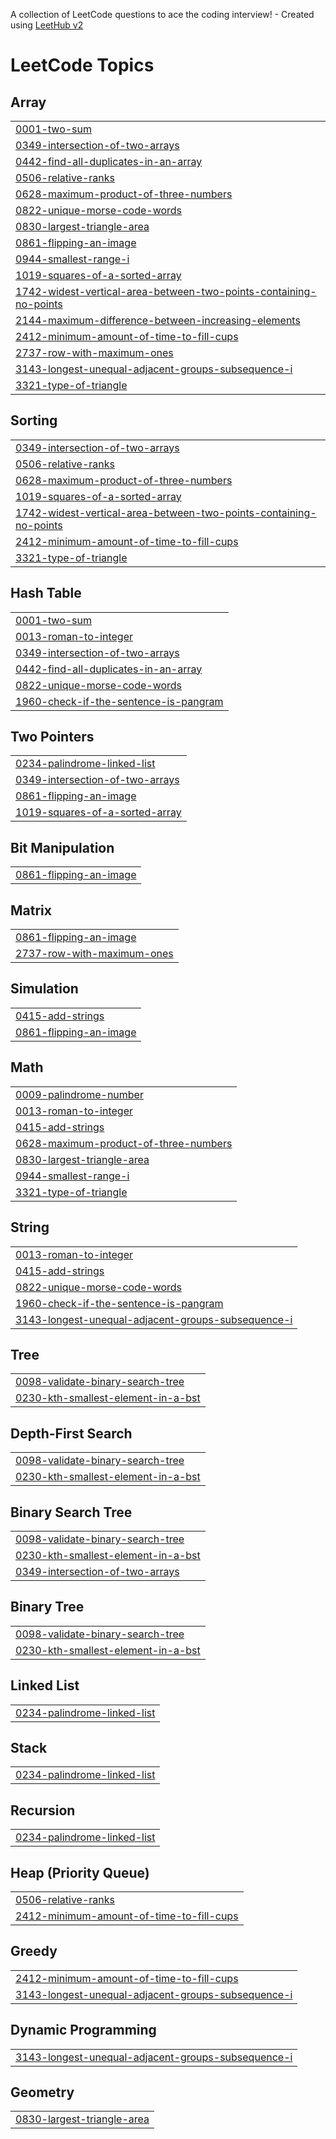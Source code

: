 A collection of LeetCode questions to ace the coding interview! - Created using [LeetHub v2](https://github.com/arunbhardwaj/LeetHub-2.0)
<!---LeetCode Topics Start-->
# LeetCode Topics
## Array
|  |
| ------- |
| [0001-two-sum](https://github.com/Nivin24/Leetcode_by_Nivin/tree/master/0001-two-sum) |
| [0349-intersection-of-two-arrays](https://github.com/Nivin24/Leetcode_by_Nivin/tree/master/0349-intersection-of-two-arrays) |
| [0442-find-all-duplicates-in-an-array](https://github.com/Nivin24/Leetcode_by_Nivin/tree/master/0442-find-all-duplicates-in-an-array) |
| [0506-relative-ranks](https://github.com/Nivin24/Leetcode_by_Nivin/tree/master/0506-relative-ranks) |
| [0628-maximum-product-of-three-numbers](https://github.com/Nivin24/Leetcode_by_Nivin/tree/master/0628-maximum-product-of-three-numbers) |
| [0822-unique-morse-code-words](https://github.com/Nivin24/Leetcode_by_Nivin/tree/master/0822-unique-morse-code-words) |
| [0830-largest-triangle-area](https://github.com/Nivin24/Leetcode_by_Nivin/tree/master/0830-largest-triangle-area) |
| [0861-flipping-an-image](https://github.com/Nivin24/Leetcode_by_Nivin/tree/master/0861-flipping-an-image) |
| [0944-smallest-range-i](https://github.com/Nivin24/Leetcode_by_Nivin/tree/master/0944-smallest-range-i) |
| [1019-squares-of-a-sorted-array](https://github.com/Nivin24/Leetcode_by_Nivin/tree/master/1019-squares-of-a-sorted-array) |
| [1742-widest-vertical-area-between-two-points-containing-no-points](https://github.com/Nivin24/Leetcode_by_Nivin/tree/master/1742-widest-vertical-area-between-two-points-containing-no-points) |
| [2144-maximum-difference-between-increasing-elements](https://github.com/Nivin24/Leetcode_by_Nivin/tree/master/2144-maximum-difference-between-increasing-elements) |
| [2412-minimum-amount-of-time-to-fill-cups](https://github.com/Nivin24/Leetcode_by_Nivin/tree/master/2412-minimum-amount-of-time-to-fill-cups) |
| [2737-row-with-maximum-ones](https://github.com/Nivin24/Leetcode_by_Nivin/tree/master/2737-row-with-maximum-ones) |
| [3143-longest-unequal-adjacent-groups-subsequence-i](https://github.com/Nivin24/Leetcode_by_Nivin/tree/master/3143-longest-unequal-adjacent-groups-subsequence-i) |
| [3321-type-of-triangle](https://github.com/Nivin24/Leetcode_by_Nivin/tree/master/3321-type-of-triangle) |
## Sorting
|  |
| ------- |
| [0349-intersection-of-two-arrays](https://github.com/Nivin24/Leetcode_by_Nivin/tree/master/0349-intersection-of-two-arrays) |
| [0506-relative-ranks](https://github.com/Nivin24/Leetcode_by_Nivin/tree/master/0506-relative-ranks) |
| [0628-maximum-product-of-three-numbers](https://github.com/Nivin24/Leetcode_by_Nivin/tree/master/0628-maximum-product-of-three-numbers) |
| [1019-squares-of-a-sorted-array](https://github.com/Nivin24/Leetcode_by_Nivin/tree/master/1019-squares-of-a-sorted-array) |
| [1742-widest-vertical-area-between-two-points-containing-no-points](https://github.com/Nivin24/Leetcode_by_Nivin/tree/master/1742-widest-vertical-area-between-two-points-containing-no-points) |
| [2412-minimum-amount-of-time-to-fill-cups](https://github.com/Nivin24/Leetcode_by_Nivin/tree/master/2412-minimum-amount-of-time-to-fill-cups) |
| [3321-type-of-triangle](https://github.com/Nivin24/Leetcode_by_Nivin/tree/master/3321-type-of-triangle) |
## Hash Table
|  |
| ------- |
| [0001-two-sum](https://github.com/Nivin24/Leetcode_by_Nivin/tree/master/0001-two-sum) |
| [0013-roman-to-integer](https://github.com/Nivin24/Leetcode_by_Nivin/tree/master/0013-roman-to-integer) |
| [0349-intersection-of-two-arrays](https://github.com/Nivin24/Leetcode_by_Nivin/tree/master/0349-intersection-of-two-arrays) |
| [0442-find-all-duplicates-in-an-array](https://github.com/Nivin24/Leetcode_by_Nivin/tree/master/0442-find-all-duplicates-in-an-array) |
| [0822-unique-morse-code-words](https://github.com/Nivin24/Leetcode_by_Nivin/tree/master/0822-unique-morse-code-words) |
| [1960-check-if-the-sentence-is-pangram](https://github.com/Nivin24/Leetcode_by_Nivin/tree/master/1960-check-if-the-sentence-is-pangram) |
## Two Pointers
|  |
| ------- |
| [0234-palindrome-linked-list](https://github.com/Nivin24/Leetcode_by_Nivin/tree/master/0234-palindrome-linked-list) |
| [0349-intersection-of-two-arrays](https://github.com/Nivin24/Leetcode_by_Nivin/tree/master/0349-intersection-of-two-arrays) |
| [0861-flipping-an-image](https://github.com/Nivin24/Leetcode_by_Nivin/tree/master/0861-flipping-an-image) |
| [1019-squares-of-a-sorted-array](https://github.com/Nivin24/Leetcode_by_Nivin/tree/master/1019-squares-of-a-sorted-array) |
## Bit Manipulation
|  |
| ------- |
| [0861-flipping-an-image](https://github.com/Nivin24/Leetcode_by_Nivin/tree/master/0861-flipping-an-image) |
## Matrix
|  |
| ------- |
| [0861-flipping-an-image](https://github.com/Nivin24/Leetcode_by_Nivin/tree/master/0861-flipping-an-image) |
| [2737-row-with-maximum-ones](https://github.com/Nivin24/Leetcode_by_Nivin/tree/master/2737-row-with-maximum-ones) |
## Simulation
|  |
| ------- |
| [0415-add-strings](https://github.com/Nivin24/Leetcode_by_Nivin/tree/master/0415-add-strings) |
| [0861-flipping-an-image](https://github.com/Nivin24/Leetcode_by_Nivin/tree/master/0861-flipping-an-image) |
## Math
|  |
| ------- |
| [0009-palindrome-number](https://github.com/Nivin24/Leetcode_by_Nivin/tree/master/0009-palindrome-number) |
| [0013-roman-to-integer](https://github.com/Nivin24/Leetcode_by_Nivin/tree/master/0013-roman-to-integer) |
| [0415-add-strings](https://github.com/Nivin24/Leetcode_by_Nivin/tree/master/0415-add-strings) |
| [0628-maximum-product-of-three-numbers](https://github.com/Nivin24/Leetcode_by_Nivin/tree/master/0628-maximum-product-of-three-numbers) |
| [0830-largest-triangle-area](https://github.com/Nivin24/Leetcode_by_Nivin/tree/master/0830-largest-triangle-area) |
| [0944-smallest-range-i](https://github.com/Nivin24/Leetcode_by_Nivin/tree/master/0944-smallest-range-i) |
| [3321-type-of-triangle](https://github.com/Nivin24/Leetcode_by_Nivin/tree/master/3321-type-of-triangle) |
## String
|  |
| ------- |
| [0013-roman-to-integer](https://github.com/Nivin24/Leetcode_by_Nivin/tree/master/0013-roman-to-integer) |
| [0415-add-strings](https://github.com/Nivin24/Leetcode_by_Nivin/tree/master/0415-add-strings) |
| [0822-unique-morse-code-words](https://github.com/Nivin24/Leetcode_by_Nivin/tree/master/0822-unique-morse-code-words) |
| [1960-check-if-the-sentence-is-pangram](https://github.com/Nivin24/Leetcode_by_Nivin/tree/master/1960-check-if-the-sentence-is-pangram) |
| [3143-longest-unequal-adjacent-groups-subsequence-i](https://github.com/Nivin24/Leetcode_by_Nivin/tree/master/3143-longest-unequal-adjacent-groups-subsequence-i) |
## Tree
|  |
| ------- |
| [0098-validate-binary-search-tree](https://github.com/Nivin24/Leetcode_by_Nivin/tree/master/0098-validate-binary-search-tree) |
| [0230-kth-smallest-element-in-a-bst](https://github.com/Nivin24/Leetcode_by_Nivin/tree/master/0230-kth-smallest-element-in-a-bst) |
## Depth-First Search
|  |
| ------- |
| [0098-validate-binary-search-tree](https://github.com/Nivin24/Leetcode_by_Nivin/tree/master/0098-validate-binary-search-tree) |
| [0230-kth-smallest-element-in-a-bst](https://github.com/Nivin24/Leetcode_by_Nivin/tree/master/0230-kth-smallest-element-in-a-bst) |
## Binary Search Tree
|  |
| ------- |
| [0098-validate-binary-search-tree](https://github.com/Nivin24/Leetcode_by_Nivin/tree/master/0098-validate-binary-search-tree) |
| [0230-kth-smallest-element-in-a-bst](https://github.com/Nivin24/Leetcode_by_Nivin/tree/master/0230-kth-smallest-element-in-a-bst) |
| [0349-intersection-of-two-arrays](https://github.com/Nivin24/Leetcode_by_Nivin/tree/master/0349-intersection-of-two-arrays) |
## Binary Tree
|  |
| ------- |
| [0098-validate-binary-search-tree](https://github.com/Nivin24/Leetcode_by_Nivin/tree/master/0098-validate-binary-search-tree) |
| [0230-kth-smallest-element-in-a-bst](https://github.com/Nivin24/Leetcode_by_Nivin/tree/master/0230-kth-smallest-element-in-a-bst) |
## Linked List
|  |
| ------- |
| [0234-palindrome-linked-list](https://github.com/Nivin24/Leetcode_by_Nivin/tree/master/0234-palindrome-linked-list) |
## Stack
|  |
| ------- |
| [0234-palindrome-linked-list](https://github.com/Nivin24/Leetcode_by_Nivin/tree/master/0234-palindrome-linked-list) |
## Recursion
|  |
| ------- |
| [0234-palindrome-linked-list](https://github.com/Nivin24/Leetcode_by_Nivin/tree/master/0234-palindrome-linked-list) |
## Heap (Priority Queue)
|  |
| ------- |
| [0506-relative-ranks](https://github.com/Nivin24/Leetcode_by_Nivin/tree/master/0506-relative-ranks) |
| [2412-minimum-amount-of-time-to-fill-cups](https://github.com/Nivin24/Leetcode_by_Nivin/tree/master/2412-minimum-amount-of-time-to-fill-cups) |
## Greedy
|  |
| ------- |
| [2412-minimum-amount-of-time-to-fill-cups](https://github.com/Nivin24/Leetcode_by_Nivin/tree/master/2412-minimum-amount-of-time-to-fill-cups) |
| [3143-longest-unequal-adjacent-groups-subsequence-i](https://github.com/Nivin24/Leetcode_by_Nivin/tree/master/3143-longest-unequal-adjacent-groups-subsequence-i) |
## Dynamic Programming
|  |
| ------- |
| [3143-longest-unequal-adjacent-groups-subsequence-i](https://github.com/Nivin24/Leetcode_by_Nivin/tree/master/3143-longest-unequal-adjacent-groups-subsequence-i) |
## Geometry
|  |
| ------- |
| [0830-largest-triangle-area](https://github.com/Nivin24/Leetcode_by_Nivin/tree/master/0830-largest-triangle-area) |
<!---LeetCode Topics End-->
